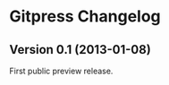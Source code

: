 Gitpress Changelog
==================

Version 0.1 (2013-01-08)
------------------------

First public preview release.
